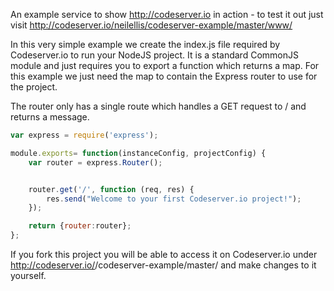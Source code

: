 An example service to show http://codeserver.io in action - to test it out just visit http://codeserver.io/neilellis/codeserver-example/master/www/

In this very simple example we create the index.js file required by Codeserver.io to run your NodeJS project. It is a standard CommonJS module and just requires you to export a function which returns a map. For this example we just need the map to contain the Express router to use for the project.

The router only has a single route which handles a GET request to / and returns a message.

```javascript
var express = require('express');

module.exports= function(instanceConfig, projectConfig) {
    var router = express.Router();


    router.get('/', function (req, res) {
        res.send("Welcome to your first Codeserver.io project!");
    });

    return {router:router};
};
```

If you fork this project you will be able to access it on Codeserver.io under http://codeserver.io/<your-username>/codeserver-example/master/ and make changes to it yourself.
